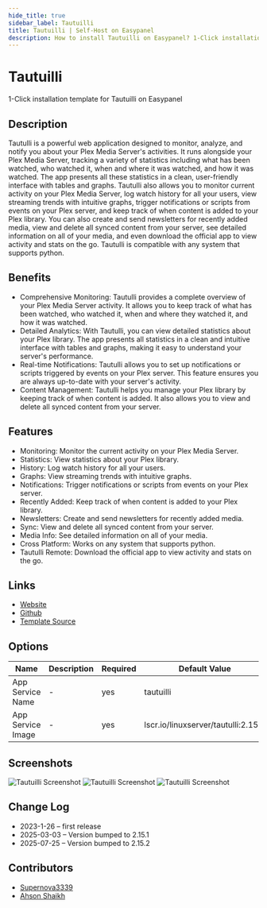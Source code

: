 ```yaml
---
hide_title: true
sidebar_label: Tautuilli
title: Tautuilli | Self-Host on Easypanel
description: How to install Tautuilli on Easypanel? 1-Click installation template for Tautuilli on Easypanel
---
```


<!-- generated -->

# Tautuilli

1-Click installation template for Tautuilli on Easypanel

## Description

Tautulli is a powerful web application designed to monitor, analyze, and notify you about your Plex Media Server&#39;s activities. It runs alongside your Plex Media Server, tracking a variety of statistics including what has been watched, who watched it, when and where it was watched, and how it was watched. The app presents all these statistics in a clean, user-friendly interface with tables and graphs. Tautulli also allows you to monitor current activity on your Plex Media Server, log watch history for all your users, view streaming trends with intuitive graphs, trigger notifications or scripts from events on your Plex server, and keep track of when content is added to your Plex library. You can also create and send newsletters for recently added media, view and delete all synced content from your server, see detailed information on all of your media, and even download the official app to view activity and stats on the go. Tautulli is compatible with any system that supports python.

## Benefits

- Comprehensive Monitoring: Tautulli provides a complete overview of your Plex Media Server activity. It allows you to keep track of what has been watched, who watched it, when and where they watched it, and how it was watched.
- Detailed Analytics: With Tautulli, you can view detailed statistics about your Plex library. The app presents all statistics in a clean and intuitive interface with tables and graphs, making it easy to understand your server's performance.
- Real-time Notifications: Tautulli allows you to set up notifications or scripts triggered by events on your Plex server. This feature ensures you are always up-to-date with your server's activity.
- Content Management: Tautulli helps you manage your Plex library by keeping track of when content is added. It also allows you to view and delete all synced content from your server.

## Features

- Monitoring: Monitor the current activity on your Plex Media Server.
- Statistics: View statistics about your Plex library.
- History: Log watch history for all your users.
- Graphs: View streaming trends with intuitive graphs.
- Notifications: Trigger notifications or scripts from events on your Plex server.
- Recently Added: Keep track of when content is added to your Plex library.
- Newsletters: Create and send newsletters for recently added media.
- Sync: View and delete all synced content from your server.
- Media Info: See detailed information on all of your media.
- Cross Platform: Works on any system that supports python.
- Tautulli Remote: Download the official app to view activity and stats on the go.

## Links

- [Website](https://tautulli.com/)
- [Github](https://github.com/Tautulli/Tautulli)
- [Template Source](https://github.com/easypanel-io/templates/tree/main/templates/tautulli)

## Options

Name | Description | Required | Default Value
-|-|-|-
App Service Name | - | yes | tautuilli
App Service Image | - | yes | lscr.io/linuxserver/tautulli:2.15.2

## Screenshots

![Tautuilli Screenshot](./assets/screenshot1.png)
![Tautuilli Screenshot](./assets/screenshot2.png)
![Tautuilli Screenshot](./assets/screenshot3.png)

## Change Log

- 2023-1-26 – first release
- 2025-03-03 – Version bumped to 2.15.1
- 2025-07-25 – Version bumped to 2.15.2

## Contributors

- [Supernova3339](https://github.com/Supernova3339)
- [Ahson Shaikh](https://github.com/Ahson-Shaikh)
